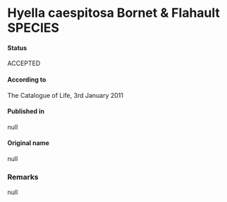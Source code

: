 # Hyella caespitosa Bornet & Flahault SPECIES

#### Status
ACCEPTED

#### According to
The Catalogue of Life, 3rd January 2011

#### Published in
null

#### Original name
null

### Remarks
null